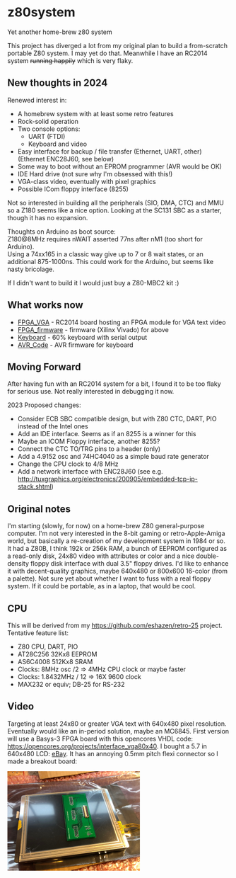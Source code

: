 # z80system
Yet another home-brew z80 system

This project has diverged a lot from my original plan to build a
from-scratch portable Z80 system.  I may yet do that.  Meanwhile I
have an RC2014 system ~~running happily~~ which is very flaky.

## New thoughts in 2024

Renewed interest in:

* A homebrew system with at least some retro features
* Rock-solid operation
* Two console options:
  * UART (FTDI)
  * Keyboard and video
* Easy interface for backup / file transfer (Ethernet, UART, other)
  (Ethernet ENC28J60, see below)
* Some way to boot without an EPROM programmer (AVR would be OK)
* IDE Hard drive (not sure why I'm obsessed with this!)
* VGA-class video, eventually with pixel graphics
* Possible ICom floppy interface (8255)

Not so interested in building all the peripherals (SIO, DMA, CTC) and
MMU so a Z180 seems like a nice option.  Looking at the SC131 SBC as a
starter, though it has no expansion.

Thoughts on Arduino as boot source:
<br>Z180@8MHz requires nWAIT asserted 77ns after nM1 (too short for Arduino).
<br>Using a 74xx165 in a classic way give up to 7 or 8 wait states,
or an additional 875-1000ns.  This could work for the Arduino,
but seems like nasty bricolage.

If I didn't want to build it I would just buy a Z80-MBC2 kit :)


## What works now

* [FPGA_VGA](https://github.com/eshazen/z80system/tree/master/hardware/rc2014_vga) -
  RC2014 board hosting an FPGA module for VGA text video
* [FPGA_firmware](https://github.com/eshazen/vga_terminal) - firmware
  (Xilinx Vivado) for above
* [Keyboard](https://github.com/eshazen/z80system/tree/master/hardware/keyboard/minimal-60-v3) -
  60% keyboard with serial output
* [AVR_Code](https://github.com/eshazen/z80system/tree/master/hardware/keyboard/AVR_code) -
  AVR firmware for keyboard

## Moving Forward

After having fun with an RC2014 system for a bit, I found it to be too
flaky for serious use.  Not really interested in debugging it now.

2023 Proposed changes:

* Consider ECB SBC compatible design, but with Z80 CTC, DART, PIO
  instead of the Intel ones
* Add an IDE interface.  Seems as if an 8255 is a winner for this
* Maybe an ICOM Floppy interface, another 8255?
* Connect the CTC TO/TRG pins to a header (only)
* Add a 4.9152 osc and 74HC4040 as a simple baud rate generator
* Change the CPU clock to 4/8 MHz
* Add a network interface with ENC28J60 (see e.g. http://tuxgraphics.org/electronics/200905/embedded-tcp-ip-stack.shtml)

## Original notes

I'm starting (slowly, for now) on a home-brew Z80 general-purpose
computer.  I'm not very interested in the 8-bit gaming or
retro-Apple-Amiga world, but basically a re-creation of my development
system in 1984 or so.  It had a Z80B, I think 192k or 256k RAM, a
bunch of EEPROM configured as a read-only disk, 24x80 video with
attributes or color and a nice double-density floppy disk interface
with dual 3.5" floppy drives.  I'd like to enhance it with
decent-quality graphics, maybe 640x480 or 800x600 16-color (from a
palette).  Not sure yet about whether I want to fuss with a real
floppy system.  If it could be portable, as in a laptop, that would be
cool.

## CPU

This will be derived from my https://github.com/eshazen/retro-25
project.  Tentative feature list:

* Z80 CPU, DART, PIO
* AT28C256 32Kx8 EEPROM
* AS6C4008 512Kx8 SRAM
* Clocks: 8MHz osc /2 => 4MHz CPU clock or maybe faster
* Clocks: 1.8432MHz / 12 => 16X 9600 clock
* MAX232 or equiv; DB-25 for RS-232

## Video

Targeting at least 24x80 or greater VGA text with 640x480 pixel
resolution.  Eventually would like an in-period solution, maybe an
MC6845.  First version will use a Basys-3 FPGA board with this
opencores VHDL code:
https://opencores.org/projects/interface_vga80x40.  I bought a 5.7 in
640x480 LCD: <a
href="https://www.ebay.com/itm/5-7-LCD-Touchscreen-Display-640x480-OSD644803-6UFLWB-VGG644803-6UFLWB/112554850427?ssPageName=STRK%3AMEBIDX%3AIT&_trksid=p2057872.m2749.l2649">eBay</a>.
It has an annoying 0.5mm pitch flexi connector so I made a breakout
board:

<img src=https://github.com/eshazen/z80system/blob/master/pictures/screen_boardH.jpg width=300>
